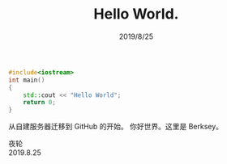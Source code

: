 ﻿---
title: Hello World.
date: 2019/8/25
updated: 2019/8/25
category: Memoir
---
```C++
#include<iostream>
int main()
{
    std::cout << "Hello World";
    return 0;
}
```

从自建服务器迁移到 GitHub 的开始。
你好世界。这里是 Berksey。

夜轮  
2019.8.25
